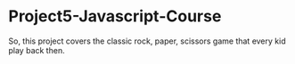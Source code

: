 # Project5-Javascript-Course
So, this project covers the classic rock, paper, scissors game that every kid play back then. 
